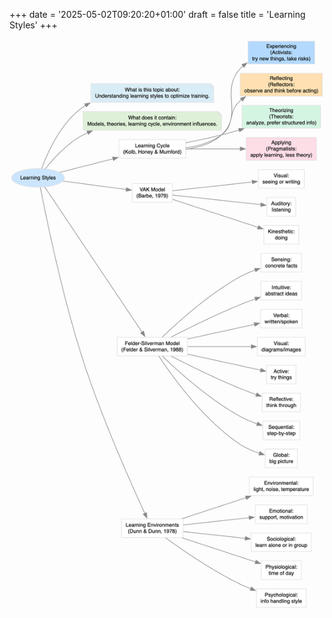 +++
date = '2025-05-02T09:20:20+01:00'
draft = false
title = 'Learning Styles'
+++

<center><img src="/images/learning-styles.png" width="600"/></center></br>
